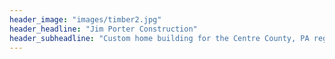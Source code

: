 ```yaml
---
header_image: "images/timber2.jpg"
header_headline: "Jim Porter Construction"
header_subheadline: "Custom home building for the Centre County, PA region"
---
```


